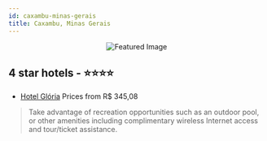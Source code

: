 ```yaml
---
id: caxambu-minas-gerais
title: Caxambu, Minas Gerais
---
```


<center><img src="https://i.travelapi.com/hotels/16000000/15280000/15277500/15277453/461b2d5c_z.jpg" alt="Featured Image" /></center>


##  4 star hotels - ⭐️⭐️⭐️⭐️

-    [Hotel Glória](https://us.hurb.com/hotels/caxambu/hotel-gloria-JNP-JP806924?cmp=18055) Prices from R$ 345,08
   > Take advantage of recreation opportunities such as an outdoor pool, or other amenities including complimentary wireless Internet access and tour/ticket assistance.
